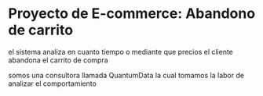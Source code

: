 # Proyecto de E-commerce: Abandono de carrito

el sistema analiza en cuanto tiempo o mediante que precios el cliente abandona el carrito de compra

somos una consultora llamada QuantumData la cual tomamos la labor de analizar el comportamiento 